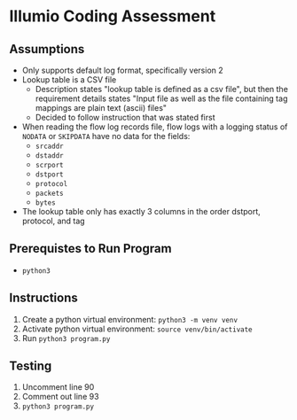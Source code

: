 # Illumio Coding Assessment

## Assumptions
- Only supports default log format, specifically version 2
- Lookup table is a CSV file
  - Description states "lookup table is defined as a csv file", but then the requirement details states "Input file as well as the file containing tag mappings are plain text (ascii) files"
  - Decided to follow instruction that was stated first
- When reading the flow log records file, flow logs with a logging status of `NODATA` or `SKIPDATA` have no data for the fields:
  - `srcaddr`
  - `dstaddr`
  - `scrport`
  - `dstport`
  - `protocol`
  - `packets`
  - `bytes`
- The lookup table only has exactly 3 columns in the order dstport, protocol, and tag

## Prerequistes to Run Program
- `python3`

## Instructions
1. Create a python virtual environment: `python3 -m venv venv`
2. Activate python virtual environment: `source venv/bin/activate`
3. Run `python3 program.py`

## Testing
1. Uncomment line 90
2. Comment out line 93
3. `python3 program.py`
